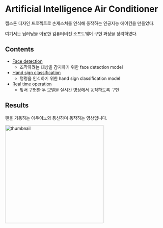 # Artificial Intelligence Air Conditioner
캡스톤 디자인 프로젝트로 손제스쳐를 인식해 동작하는 인공지능 에어컨을 만들었다.

여기서는 딥러닝을 이용한 컴퓨터비전 소프트웨어 구현 과정을 정리하였다.

## Contents
- [Face detection](./FaceDetection)
  - 조작하려는 대상을 감지하기 위한 face detection model
- [Hand sign classification](./HandSignClassification)
  - 명령을 인식하기 위한 hand sign classification model
- [Real time operation](./RealTimeOperation)
  - 앞서 구현한 두 모델을 실시간 영상에서 동작하도록 구현

## Results

팬을 가동하는 아두이노와 통신하며 동작하는 영상입니다.

[<img src="https://img.youtube.com/vi/DRHrXjBnjls/sddefault.jpg" alt="thumbnail" width="320">](https://www.youtube.com/watch?v=DRHrXjBnjls)
